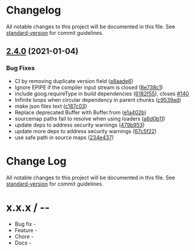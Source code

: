 # Changelog

All notable changes to this project will be documented in this file. See [standard-version](https://github.com/conventional-changelog/standard-version) for commit guidelines.

## [2.4.0](https://github.com/webpack-contrib/closure-webpack-plugin/compare/v2.3.0...v2.4.0) (2021-01-04)


### Bug Fixes

* CI by removing duplicate version field ([a8aade6](https://github.com/webpack-contrib/closure-webpack-plugin/commit/a8aade6535b8267eca7784f089c5eac4800a6013))
* Ignore EPIPE if the compiler input stream is closed ([8e738c1](https://github.com/webpack-contrib/closure-webpack-plugin/commit/8e738c1fa2835d52f2debfd7f9178e83b614125d))
* include goog.requireType in build dependencies ([6182f55](https://github.com/webpack-contrib/closure-webpack-plugin/commit/6182f55d3afb06444c69b58e2645a884681d1c05)), closes [#140](https://github.com/webpack-contrib/closure-webpack-plugin/issues/140)
* Infinite loops when circular dependency in parent chunks ([c9539ad](https://github.com/webpack-contrib/closure-webpack-plugin/commit/c9539adcc33f14b029e25ceb2cddff0aaf03b947))
* make json files text ([c187c03](https://github.com/webpack-contrib/closure-webpack-plugin/commit/c187c0370d6b970d2540212f904171c0981b8655))
* Replace deprecated Buffer with Buffer.from ([e1a402b](https://github.com/webpack-contrib/closure-webpack-plugin/commit/e1a402bc3da3a5d8cd0a0443e2b0aa81419a2aef))
* sourcemap paths fail to resolve when using loaders ([a6d0b11](https://github.com/webpack-contrib/closure-webpack-plugin/commit/a6d0b114c889be3c190293521de1565b4eba872f))
* update deps to address security warnings ([479b953](https://github.com/webpack-contrib/closure-webpack-plugin/commit/479b953de3c5a1f139880ec2c3b739d42d6ba3f4))
* update more deps to address security warnings ([67c5f22](https://github.com/webpack-contrib/closure-webpack-plugin/commit/67c5f2201f0ebf3a6379f822b641bb665095bfb3))
* use safe path in source maps ([234e437](https://github.com/webpack-contrib/closure-webpack-plugin/commit/234e4375dfcaed516d8c97b1b6ac900d22b737b8))

# Change Log

All notable changes to this project will be documented in this file. See [standard-version](https://github.com/conventional-changelog/standard-version) for commit guidelines.

x.x.x / <year>-<month>-<day>
==================

  * Bug fix -
  * Feature -
  * Chore -
  * Docs -
